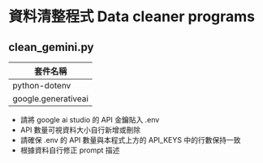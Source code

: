 # 資料清整程式 Data cleaner programs

## clean_gemini.py
|套件名稱|
|  ----  |
|python-dotenv|
|google.generativeai|

- 請將 google ai studio 的 API 金鑰貼入 .env
- API 數量可視資料大小自行新增或刪除
- 請確保 .env 的 API 數量與本程式上方的 API_KEYS 中的行數保持一致
- 根據資料自行修正 prompt 描述
